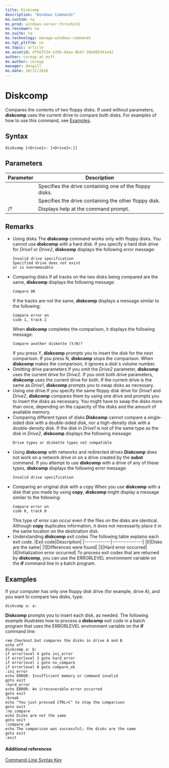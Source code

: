 ```yaml
---
title: Diskcomp
description: "Windows Commands"
ms.custom: na
ms.prod: windows-server-threshold
ms.reviewer: na
ms.suite: na
ms.technology: manage-windows-commands
ms.tgt_pltfrm: na
ms.topic: article
ms.assetid: 4f56f534-a356-4daa-8b4f-38e089341e42
author: coreyp-at-msft
ms.author: coreyp
manager: dongill
ms.date: 10/12/2016
---
```

# Diskcomp
Compares the contents of two floppy disks. If used without parameters, **diskcomp** uses the current drive to compare both disks.
For examples of how to use this command, see [Examples](#BKMK_examples).
## Syntax
```
diskcomp [<Drive1>: [<Drive2>:]]
```
## Parameters
|Parameter|Description|
|-------------|---------------|
|<Drive1>|Specifies the drive containing one of the floppy disks.|
|<Drive2>|Specifies the drive containing the other floppy disk.|
|/?|Displays help at the command prompt.|
## Remarks
-   Using disks
    The **diskcomp** command works only with floppy disks. You cannot use **diskcomp** with a hard disk. If you specify a hard disk drive for *Drive1* or *Drive2*, **diskcomp** displays the following error message:
    ```
    Invalid drive specification
    Specified drive does not exist
    or is nonremovable
    ```
-   Comparing disks
    If all tracks on the two disks being compared are the same, **diskcomp** displays the following message:
    ```
    Compare OK
    ```
    If the tracks are not the same, **diskcomp** displays a message similar to the following:
    ```
    Compare error on
    side 1, track 2
    ```
    When **diskcomp** completes the comparison, it displays the following message:
    ```
    Compare another diskette (Y/N)?
    ```
    If you press Y, **diskcomp** prompts you to insert the disk for the next comparison. If you press N, **diskcomp** stops the comparison.
    When **diskcomp** makes the comparison, it ignores a disk's volume number.
-   Omitting drive parameters
    If you omit the *Drive2* parameter, **diskcomp** uses the current drive for *Drive2*. If you omit both drive parameters, **diskcomp** uses the current drive for both. If the current drive is the same as *Drive1*, **diskcomp** prompts you to swap disks as necessary.
-   Using one drive
    If you specify the same floppy disk drive for *Drive1* and *Drive2*, **diskcomp** compares them by using one drive and prompts you to insert the disks as necessary. You might have to swap the disks more than once, depending on the capacity of the disks and the amount of available memory.
-   Comparing different types of disks
    **Diskcomp** cannot compare a single-sided disk with a double-sided disk, nor a high-density disk with a double-density disk. If the disk in *Drive1* is not of the same type as the disk in *Drive2*, **diskcomp** displays the following message:
    ```
    Drive types or diskette types not compatible
    ```
-   Using **diskcomp** with networks and redirected drives
    **Diskcomp** does not work on a network drive or on a drive created by the **subst** command. If you attempt to use **diskcomp** with a drive of any of these types, **diskcomp** displays the following error message:
    ```
    Invalid drive specification
    ```
-   Comparing an original disk with a copy
    When you use **diskcomp** with a disk that you made by using **copy**, **diskcomp** might display a message similar to the following:
    ```
    Compare error on 
    side 0, track 0
    ```
    This type of error can occur even if the files on the disks are identical. Although **copy** duplicates information, it does not necessarily place it in the same location on the destination disk.
-   Understanding **diskcomp** exit codes
    The following table explains each exit code.
    |Exit code|Description|
    |-------------|---------------|
    |0|Disks are the same|
    |1|Differences were found|
    |3|Hard error occurred|
    |4|Initialization error occurred|
    To process exit codes that are returned by **diskcomp**, you can use the ERRORLEVEL environment variable on the **if** command line in a batch program.
## <a name="BKMK_examples"></a>Examples
If your computer has only one floppy disk drive (for example, drive A), and you want to compare two disks, type:
```
diskcomp a: a:
```
**Diskcomp** prompts you to insert each disk, as needed.
The following example illustrates how to process a **diskcomp** exit code in a batch program that uses the ERRORLEVEL environment variable on the **if** command line:
```
rem Checkout.bat compares the disks in drive A and B 
echo off 
diskcomp a: b: 
if errorlevel 4 goto ini_error 
if errorlevel 3 goto hard_error 
if errorlevel 1 goto no_compare
if errorlevel 0 goto compare_ok 
:ini_error 
echo ERROR: Insufficient memory or command invalid 
goto exit 
:hard_error 
echo ERROR: An irrecoverable error occurred 
goto exit 
:break 
echo "You just pressed CTRL+C" to stop the comparison 
goto exit 
:no_compare 
echo Disks are not the same 
goto exit 
:compare_ok 
echo The comparison was successful; the disks are the same 
goto exit 
:exit
```
#### Additional references
[Command-Line Syntax Key](Command-Line-Syntax-Key.md)

